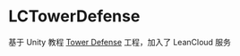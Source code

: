 # LCTowerDefense

基于 Unity 教程 [Tower Defense](https://learn.unity.com/project/tower-defense-template?language=en) 工程，加入了 LeanCloud 服务
